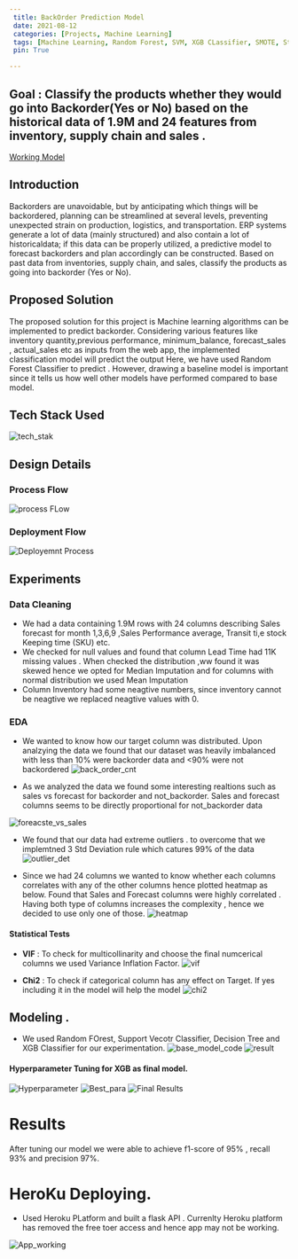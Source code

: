 ```yaml
---
 title: BackOrder Prediction Model 
 date: 2021-08-12 
 categories: [Projects, Machine Learning] 
 tags: [Machine Learning, Random Forest, SVM, XGB CLassifier, SMOTE, Statistical Analysis] 
 pin: True

---
```

## Goal : Classify the products whether they would go into Backorder(Yes or No) based on the historical data of 1.9M and 24 features from inventory, supply chain and sales .

[Working Model](https://www.linkedin.com/feed/update/urn:li:activity:6841362356040278016/)

## Introduction
Backorders are unavoidable, but by anticipating which things will be backordered, planning can be streamlined at several levels, preventing unexpected strain on production, logistics, and transportation. ERP systems
generate a lot of data (mainly structured) and also contain a lot of historicaldata; if this data can be properly utilized, a predictive model to forecast backorders and plan accordingly can be constructed. Based on past data from
inventories, supply chain, and sales, classify the products as going into backorder (Yes or No).

## Proposed Solution
The proposed solution for this project is Machine learning algorithms can be implemented to predict backorder. Considering various features like inventory quantity,previous performance, minimum_balance,
forecast_sales , actual_sales etc as inputs from the web app, the implemented classification model will predict the output Here, we have used Random Forest Classifier to predict . However, drawing a baseline
model is important since it tells us how well other models have performed compared to base model. 

## Tech Stack Used
![tech_stak](https://github.com/chinmay002/chinmay002.github.io/assets/60249099/44e0a478-2889-4e15-aa97-6046168b5286)

## Design Details
### Process Flow
![process FLow](https://github.com/chinmay002/chinmay002.github.io/assets/60249099/1ce2f229-3e90-4d61-8810-6dc32dfc34bb)

### Deployment Flow
![Deployemnt Process](https://github.com/chinmay002/chinmay002.github.io/assets/60249099/f7332bba-edfd-4b7c-aff5-9c042f68015e)

## Experiments
### Data Cleaning 
* We had a data containing 1.9M rows with 24 columns describing Sales forecast for month 1,3,6,9 ,Sales Performance average, Transit ti,e stock Keeping time (SKU) etc.
* We checked for null values and found that column Lead Time had 11K missing values . When checked the distribution ,ww found it was skewed hence we opted for Median Imputation and for columns with normal distribution we used Mean Imputation
* Column Inventory had some neagtive numbers, since inventory cannot be neagtive we replaced neagtive values with 0.

### EDA

*  We wanted to know how our target column was distributed. Upon analzying the data we found that our dataset was heavily imbalanced with less than 10% were backorder data and <90% were not backordered
![back_order_cnt](https://github.com/chinmay002/chinmay002.github.io/assets/60249099/e6143c6e-dd6d-44d0-a0b2-d334e0c687f2)

* As we analyzed the data we found some interesting realtions such as sales vs forecast for backorder and not_backorder. Sales and forecast columns seems to be directly proportional for not_backorder data

![foreacste_vs_sales](https://github.com/chinmay002/chinmay002.github.io/assets/60249099/b1d369b0-1306-4d12-81a7-4f8ac9b45471)

* We found that our data had extreme outliers . to overcome that  we implemtned 3 Std Deviation rule which catures 99% of the data 
![outlier_det](https://github.com/chinmay002/chinmay002.github.io/assets/60249099/41b14502-0e11-47e6-b9ee-c8c09b74e591)

* Since we had 24 columns we wanted to know whether each columns correlates with any of the other columns hence plotted heatmap as below. Found that Sales and Forecast columns were highly correlated . Having both type of columns increases the complexity , hence we decided to use only one of those.
![heatmap](https://github.com/chinmay002/chinmay002.github.io/assets/60249099/7c8bf7e3-eb07-4497-8fdd-f01bd0141adb)


#### Statistical Tests
  * **VIF** : To check for multicollinarity and choose the final numcerical columns we used Variance Inflation Factor.
   ![vif](https://github.com/chinmay002/chinmay002.github.io/assets/60249099/aa5af77d-df94-470f-82f2-d4aab95718bb)


  * **Chi2** : To check if categorical column has any effect on Target. If yes including it in the model will help the model
  ![chi2](https://github.com/chinmay002/chinmay002.github.io/assets/60249099/e12a7d19-6b97-479e-9d9b-e1152c513f7b)



## Modeling .
* We used Random FOrest, Support Vecotr Classifier, Decision Tree and XGB Classifier for our experimentation.
![base_model_code](https://github.com/chinmay002/chinmay002.github.io/assets/60249099/c455f2c6-3cd5-4a24-973a-f9e8425263c4)
![result](https://github.com/chinmay002/chinmay002.github.io/assets/60249099/ece22e43-6c7e-4270-9d81-ee1f5a0a5991)

#### Hyperparameter Tuning for XGB as final model.

![Hyperparameter](https://github.com/chinmay002/chinmay002.github.io/assets/60249099/3c8d28fa-0422-4e77-b29f-83bd909d3a8e)
![Best_para](https://github.com/chinmay002/chinmay002.github.io/assets/60249099/0258ac42-e9e7-4421-bad6-7b55bc96ba23)
![Final Results](https://github.com/chinmay002/chinmay002.github.io/assets/60249099/1a199745-f831-43e1-8ab3-23eaf5f9291a)

# Results
After tuning our model we were able to achieve  f1-score of 95% , recall 93% and precision 97%.


# HeroKu Deploying. 
* Used Heroku PLatform and built a flask API . Currenlty Heroku platform has removed the free toer access and hence app may not be working.

![App_working](https://github.com/chinmay002/chinmay002.github.io/assets/60249099/542eb64d-f087-4ddb-a537-5243c60fc3c5)





















